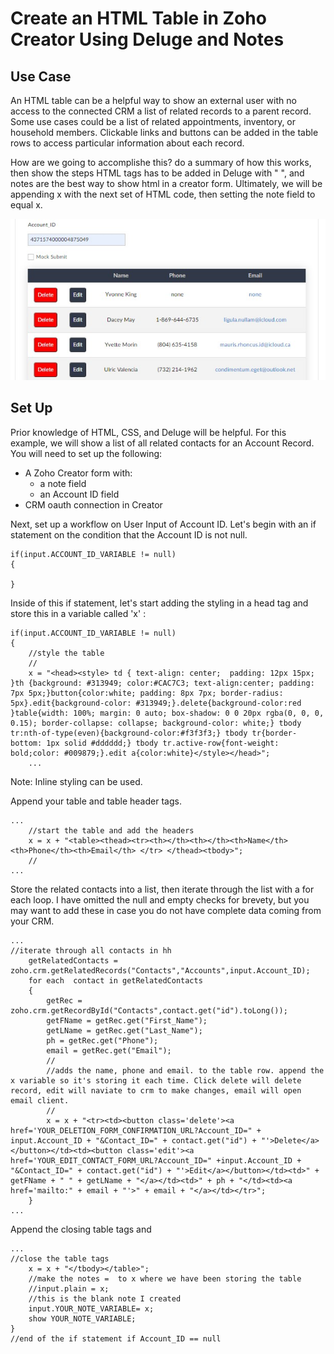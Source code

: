 # Create an HTML Table in Zoho Creator Using Deluge and Notes

## Use Case
An HTML table can be a helpful way to show an external user with no access to the connected CRM a list of related records to a parent record. Some use cases could be a list of related appointments, inventory, or household members. Clickable links and buttons can be added in the table rows to access particular information about each record. 

How are we going to accomplishe this? do a summary of how this works, then show the steps HTML tags has to be added in Deluge with " ", and notes are the best way to show html in a creator form. Ultimately, we will be appending x with the next set of HTML code, then setting the note field to equal x. 

<img src="table.jpg">

## Set Up
Prior knowledge of HTML, CSS, and Deluge will be helpful. For this example, we will show a list of all related contacts for an Account Record. 
You will need to set up the following:

* A Zoho Creator form with:
  * a note field
  * an Account ID field
* CRM oauth connection in Creator

Next, set up a workflow on User Input of Account ID. Let's begin with an if statement on the condition that the Account ID is not null.


```
if(input.ACCOUNT_ID_VARIABLE != null)
{

}

```

Inside of this if statement, let's start adding the styling in a head tag and store this in a variable called 'x' :

```
if(input.ACCOUNT_ID_VARIABLE != null)
{
	//style the table
	//
	x = "<head><style> td { text-align: center;  padding: 12px 15px; }th {background: #313949; color:#CAC7C3; text-align:center; padding: 7px 5px;}button{color:white; padding: 8px 7px; border-radius: 5px}.edit{background-color: #313949;}.delete{background-color:red }table{width: 100%; margin: 0 auto; box-shadow: 0 0 20px rgba(0, 0, 0, 0.15); border-collapse: collapse; background-color: white;} tbody tr:nth-of-type(even){background-color:#f3f3f3;} tbody tr{border-bottom: 1px solid #dddddd;} tbody tr.active-row{font-weight: bold;color: #009879;}.edit a{color:white}</style></head>";
	...

```

Note: Inline styling can be used.

Append your table and table header tags.


```
...
	//start the table and add the headers
	x = x + "<table><thead><tr><th></th><th></th><th>Name</th><th>Phone</th><th>Email</th> </tr> </thead><tbody>";
	//
...	

```

Store the related contacts into a list, then iterate through the list with a for each loop. I have omitted the null and empty checks for brevety, but you may want to add these in case you do not have complete data coming from your CRM.

```
...
//iterate through all contacts in hh
	getRelatedContacts = zoho.crm.getRelatedRecords("Contacts","Accounts",input.Account_ID);
	for each  contact in getRelatedContacts
	{
		getRec = zoho.crm.getRecordById("Contacts",contact.get("id").toLong());
		getFName = getRec.get("First_Name");
		getLName = getRec.get("Last_Name");
		ph = getRec.get("Phone");
		email = getRec.get("Email");
		//
		//adds the name, phone and email. to the table row. append the x variable so it's storing it each time. Click delete will delete record, edit will naviate to crm to make changes, email will open email client. 
		//
		x = x + "<tr><td><button class='delete'><a href='YOUR_DELETION_FORM_CONFIRMATION_URL?Account_ID=" + input.Account_ID + "&Contact_ID=" + contact.get("id") + "'>Delete</a></button></td><td><button class='edit'><a href='YOUR_EDIT_CONTACT_FORM_URL?Account_ID=" +input.Account_ID + "&Contact_ID=" + contact.get("id") + "'>Edit</a></button></td><td>" + getFName + " " + getLName + "</a></td><td>" + ph + "</td><td><a href='mailto:" + email + "'>" + email + "</a></td></tr>";
	}
...

```
Append the closing table tags and 

```
...
//close the table tags
	x = x + "</tbody></table>";
	//make the notes =  to x where we have been storing the table 
	//input.plain = x;
	//this is the blank note I created
	input.YOUR_NOTE_VARIABLE= x;
	show YOUR_NOTE_VARIABLE;
}
//end of the if statement if Account_ID == null
```
